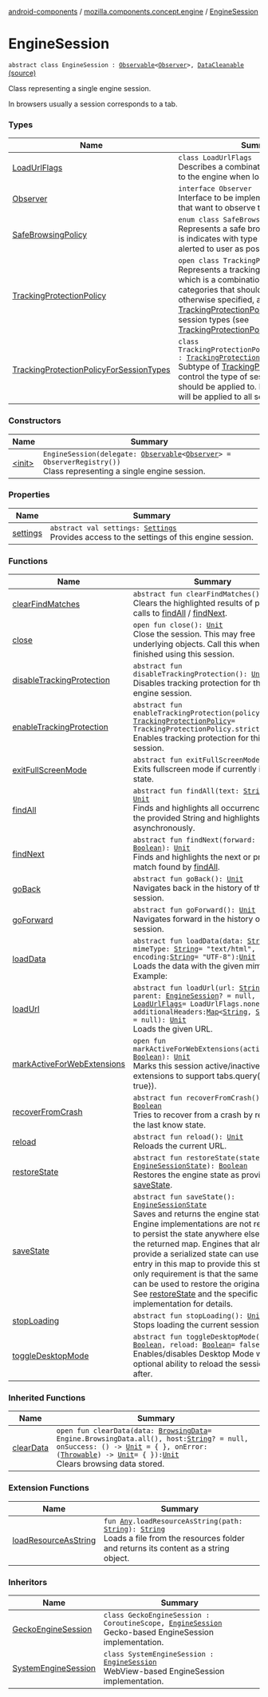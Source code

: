 [android-components](../../index.md) / [mozilla.components.concept.engine](../index.md) / [EngineSession](./index.md)

# EngineSession

`abstract class EngineSession : `[`Observable`](../../mozilla.components.support.base.observer/-observable/index.md)`<`[`Observer`](-observer/index.md)`>, `[`DataCleanable`](../-data-cleanable/index.md) [(source)](https://github.com/mozilla-mobile/android-components/blob/master/components/concept/engine/src/main/java/mozilla/components/concept/engine/EngineSession.kt#L29)

Class representing a single engine session.

In browsers usually a session corresponds to a tab.

### Types

| Name | Summary |
|---|---|
| [LoadUrlFlags](-load-url-flags/index.md) | `class LoadUrlFlags`<br>Describes a combination of flags provided to the engine when loading a URL. |
| [Observer](-observer/index.md) | `interface Observer`<br>Interface to be implemented by classes that want to observe this engine session. |
| [SafeBrowsingPolicy](-safe-browsing-policy/index.md) | `enum class SafeBrowsingPolicy`<br>Represents a safe browsing policy, which is indicates with type of site should be alerted to user as possible harmful. |
| [TrackingProtectionPolicy](-tracking-protection-policy/index.md) | `open class TrackingProtectionPolicy`<br>Represents a tracking protection policy, which is a combination of tracker categories that should be blocked. Unless otherwise specified, a [TrackingProtectionPolicy](-tracking-protection-policy/index.md) is applicable to all session types (see [TrackingProtectionPolicyForSessionTypes](-tracking-protection-policy-for-session-types/index.md)). |
| [TrackingProtectionPolicyForSessionTypes](-tracking-protection-policy-for-session-types/index.md) | `class TrackingProtectionPolicyForSessionTypes : `[`TrackingProtectionPolicy`](-tracking-protection-policy/index.md)<br>Subtype of [TrackingProtectionPolicy](-tracking-protection-policy/index.md) to control the type of session this policy should be applied to. By default, a policy will be applied to all sessions. |

### Constructors

| Name | Summary |
|---|---|
| [&lt;init&gt;](-init-.md) | `EngineSession(delegate: `[`Observable`](../../mozilla.components.support.base.observer/-observable/index.md)`<`[`Observer`](-observer/index.md)`> = ObserverRegistry())`<br>Class representing a single engine session. |

### Properties

| Name | Summary |
|---|---|
| [settings](settings.md) | `abstract val settings: `[`Settings`](../-settings/index.md)<br>Provides access to the settings of this engine session. |

### Functions

| Name | Summary |
|---|---|
| [clearFindMatches](clear-find-matches.md) | `abstract fun clearFindMatches(): `[`Unit`](https://kotlinlang.org/api/latest/jvm/stdlib/kotlin/-unit/index.html)<br>Clears the highlighted results of previous calls to [findAll](find-all.md) / [findNext](find-next.md). |
| [close](close.md) | `open fun close(): `[`Unit`](https://kotlinlang.org/api/latest/jvm/stdlib/kotlin/-unit/index.html)<br>Close the session. This may free underlying objects. Call this when you are finished using this session. |
| [disableTrackingProtection](disable-tracking-protection.md) | `abstract fun disableTrackingProtection(): `[`Unit`](https://kotlinlang.org/api/latest/jvm/stdlib/kotlin/-unit/index.html)<br>Disables tracking protection for this engine session. |
| [enableTrackingProtection](enable-tracking-protection.md) | `abstract fun enableTrackingProtection(policy: `[`TrackingProtectionPolicy`](-tracking-protection-policy/index.md)` = TrackingProtectionPolicy.strict()): `[`Unit`](https://kotlinlang.org/api/latest/jvm/stdlib/kotlin/-unit/index.html)<br>Enables tracking protection for this engine session. |
| [exitFullScreenMode](exit-full-screen-mode.md) | `abstract fun exitFullScreenMode(): `[`Unit`](https://kotlinlang.org/api/latest/jvm/stdlib/kotlin/-unit/index.html)<br>Exits fullscreen mode if currently in it that state. |
| [findAll](find-all.md) | `abstract fun findAll(text: `[`String`](https://kotlinlang.org/api/latest/jvm/stdlib/kotlin/-string/index.html)`): `[`Unit`](https://kotlinlang.org/api/latest/jvm/stdlib/kotlin/-unit/index.html)<br>Finds and highlights all occurrences of the provided String and highlights them asynchronously. |
| [findNext](find-next.md) | `abstract fun findNext(forward: `[`Boolean`](https://kotlinlang.org/api/latest/jvm/stdlib/kotlin/-boolean/index.html)`): `[`Unit`](https://kotlinlang.org/api/latest/jvm/stdlib/kotlin/-unit/index.html)<br>Finds and highlights the next or previous match found by [findAll](find-all.md). |
| [goBack](go-back.md) | `abstract fun goBack(): `[`Unit`](https://kotlinlang.org/api/latest/jvm/stdlib/kotlin/-unit/index.html)<br>Navigates back in the history of this session. |
| [goForward](go-forward.md) | `abstract fun goForward(): `[`Unit`](https://kotlinlang.org/api/latest/jvm/stdlib/kotlin/-unit/index.html)<br>Navigates forward in the history of this session. |
| [loadData](load-data.md) | `abstract fun loadData(data: `[`String`](https://kotlinlang.org/api/latest/jvm/stdlib/kotlin/-string/index.html)`, mimeType: `[`String`](https://kotlinlang.org/api/latest/jvm/stdlib/kotlin/-string/index.html)` = "text/html", encoding: `[`String`](https://kotlinlang.org/api/latest/jvm/stdlib/kotlin/-string/index.html)` = "UTF-8"): `[`Unit`](https://kotlinlang.org/api/latest/jvm/stdlib/kotlin/-unit/index.html)<br>Loads the data with the given mimeType. Example: |
| [loadUrl](load-url.md) | `abstract fun loadUrl(url: `[`String`](https://kotlinlang.org/api/latest/jvm/stdlib/kotlin/-string/index.html)`, parent: `[`EngineSession`](./index.md)`? = null, flags: `[`LoadUrlFlags`](-load-url-flags/index.md)` = LoadUrlFlags.none(), additionalHeaders: `[`Map`](https://kotlinlang.org/api/latest/jvm/stdlib/kotlin.collections/-map/index.html)`<`[`String`](https://kotlinlang.org/api/latest/jvm/stdlib/kotlin/-string/index.html)`, `[`String`](https://kotlinlang.org/api/latest/jvm/stdlib/kotlin/-string/index.html)`>? = null): `[`Unit`](https://kotlinlang.org/api/latest/jvm/stdlib/kotlin/-unit/index.html)<br>Loads the given URL. |
| [markActiveForWebExtensions](mark-active-for-web-extensions.md) | `open fun markActiveForWebExtensions(active: `[`Boolean`](https://kotlinlang.org/api/latest/jvm/stdlib/kotlin/-boolean/index.html)`): `[`Unit`](https://kotlinlang.org/api/latest/jvm/stdlib/kotlin/-unit/index.html)<br>Marks this session active/inactive for web extensions to support tabs.query({active: true}). |
| [recoverFromCrash](recover-from-crash.md) | `abstract fun recoverFromCrash(): `[`Boolean`](https://kotlinlang.org/api/latest/jvm/stdlib/kotlin/-boolean/index.html)<br>Tries to recover from a crash by restoring the last know state. |
| [reload](reload.md) | `abstract fun reload(): `[`Unit`](https://kotlinlang.org/api/latest/jvm/stdlib/kotlin/-unit/index.html)<br>Reloads the current URL. |
| [restoreState](restore-state.md) | `abstract fun restoreState(state: `[`EngineSessionState`](../-engine-session-state/index.md)`): `[`Boolean`](https://kotlinlang.org/api/latest/jvm/stdlib/kotlin/-boolean/index.html)<br>Restores the engine state as provided by [saveState](save-state.md). |
| [saveState](save-state.md) | `abstract fun saveState(): `[`EngineSessionState`](../-engine-session-state/index.md)<br>Saves and returns the engine state. Engine implementations are not required to persist the state anywhere else than in the returned map. Engines that already provide a serialized state can use a single entry in this map to provide this state. The only requirement is that the same map can be used to restore the original state. See [restoreState](restore-state.md) and the specific engine implementation for details. |
| [stopLoading](stop-loading.md) | `abstract fun stopLoading(): `[`Unit`](https://kotlinlang.org/api/latest/jvm/stdlib/kotlin/-unit/index.html)<br>Stops loading the current session. |
| [toggleDesktopMode](toggle-desktop-mode.md) | `abstract fun toggleDesktopMode(enable: `[`Boolean`](https://kotlinlang.org/api/latest/jvm/stdlib/kotlin/-boolean/index.html)`, reload: `[`Boolean`](https://kotlinlang.org/api/latest/jvm/stdlib/kotlin/-boolean/index.html)` = false): `[`Unit`](https://kotlinlang.org/api/latest/jvm/stdlib/kotlin/-unit/index.html)<br>Enables/disables Desktop Mode with an optional ability to reload the session right after. |

### Inherited Functions

| Name | Summary |
|---|---|
| [clearData](../-data-cleanable/clear-data.md) | `open fun clearData(data: `[`BrowsingData`](../-engine/-browsing-data/index.md)` = Engine.BrowsingData.all(), host: `[`String`](https://kotlinlang.org/api/latest/jvm/stdlib/kotlin/-string/index.html)`? = null, onSuccess: () -> `[`Unit`](https://kotlinlang.org/api/latest/jvm/stdlib/kotlin/-unit/index.html)` = { }, onError: (`[`Throwable`](https://kotlinlang.org/api/latest/jvm/stdlib/kotlin/-throwable/index.html)`) -> `[`Unit`](https://kotlinlang.org/api/latest/jvm/stdlib/kotlin/-unit/index.html)` = { }): `[`Unit`](https://kotlinlang.org/api/latest/jvm/stdlib/kotlin/-unit/index.html)<br>Clears browsing data stored. |

### Extension Functions

| Name | Summary |
|---|---|
| [loadResourceAsString](../../mozilla.components.support.test.file/kotlin.-any/load-resource-as-string.md) | `fun `[`Any`](https://kotlinlang.org/api/latest/jvm/stdlib/kotlin/-any/index.html)`.loadResourceAsString(path: `[`String`](https://kotlinlang.org/api/latest/jvm/stdlib/kotlin/-string/index.html)`): `[`String`](https://kotlinlang.org/api/latest/jvm/stdlib/kotlin/-string/index.html)<br>Loads a file from the resources folder and returns its content as a string object. |

### Inheritors

| Name | Summary |
|---|---|
| [GeckoEngineSession](../../mozilla.components.browser.engine.gecko/-gecko-engine-session/index.md) | `class GeckoEngineSession : CoroutineScope, `[`EngineSession`](./index.md)<br>Gecko-based EngineSession implementation. |
| [SystemEngineSession](../../mozilla.components.browser.engine.system/-system-engine-session/index.md) | `class SystemEngineSession : `[`EngineSession`](./index.md)<br>WebView-based EngineSession implementation. |
